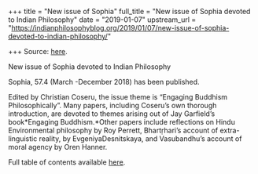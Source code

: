 +++
title = "New issue of Sophia"
full_title = "New issue of Sophia devoted to Indian Philosophy"
date = "2019-01-07"
upstream_url = "https://indianphilosophyblog.org/2019/01/07/new-issue-of-sophia-devoted-to-indian-philosophy/"

+++
Source: [here](https://indianphilosophyblog.org/2019/01/07/new-issue-of-sophia-devoted-to-indian-philosophy/).

New issue of Sophia devoted to Indian Philosophy

Sophia, 57.4 (March -December 2018) has been published.

Edited by Christian Coseru, the issue theme is “Engaging Buddhism
Philosophically”. Many papers, including Coseru’s own thorough
introduction, are devoted to themes arising out of Jay Garfield’s
book*Engaging Buddhism.*Other papers include reflections on Hindu
Environmental philosophy by Roy Perrett, Bhartṛhari’s account of
extra-linguistic reality, by EvgeniyaDesnitskaya, and Vasubandhu’s
account of moral agency by Oren Hanner.

Full table of contents available
[here](https://link.springer.com/journal/11841/57/4/page/1).
